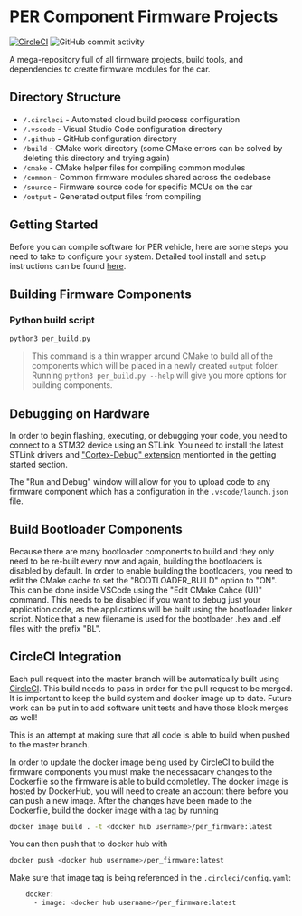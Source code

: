 # PER Component Firmware Projects

[![CircleCI](https://circleci.com/gh/PurdueElectricRacing/firmware/tree/master.svg?style=svg)](https://circleci.com/gh/PurdueElectricRacing/firmware/tree/master)
![GitHub commit activity](https://img.shields.io/github/commit-activity/m/PurdueElectricRacing/firmware?style=flat-square)

A mega-repository full of all firmware projects, build tools, and dependencies to create firmware modules for the car.

## Directory Structure
- `/.circleci` - Automated cloud build process configuration
- `/.vscode` - Visual Studio Code configuration directory
- `/.github` - GitHub configuration directory
- `/build` - CMake work directory (some CMake errors can be solved by deleting this directory and trying again)
- `/cmake` - CMake helper files for compiling common modules
- `/common` - Common firmware modules shared across the codebase
- `/source` - Firmware source code for specific MCUs on the car
- `/output` - Generated output files from compiling

## Getting Started

Before you can compile software for PER vehicle, here are some steps you need to take to configure your system. Detailed tool install and setup instructions can be found [here](setup.md).

## Building Firmware Components

### Python build script

```bash
python3 per_build.py
```

> This command is a thin wrapper around CMake to build all of the components which will be placed in a newly created `output` folder. Running `python3 per_build.py --help` will give you more options for building components.

## Debugging on Hardware

In order to begin flashing, executing, or debugging your code, you need to connect to a STM32 device using an STLink. You need to install the latest STLink drivers and ["Cortex-Debug" extension](https://marketplace.visualstudio.com/items?itemName=marus25.cortex-debug) mentionted in the getting started section.

The "Run and Debug" window will allow for you to upload code to any firmware component which has a configuration in the `.vscode/launch.json` file.

## Build Bootloader Components

Because there are many bootloader components to build and they only need to be re-built every now and again, building the bootloaders is disabled by default. In order to enable building the bootloaders, you need to edit the CMake cache to set the "BOOTLOADER_BUILD" option to "ON". This can be done inside VSCode using the "Edit CMake Cahce (UI)" command. This needs to be disabled if you want to debug just your application code, as the applications will be built using the bootloader linker script. Notice that a new filename is used for the bootloader .hex and .elf files with the prefix "BL".

## CircleCI Integration

Each pull request into the master branch will be automatically built using [CircleCI](https://app.circleci.com/pipelines/github/PurdueElectricRacing/firmware?filter=all). This build needs to pass in order for the pull request to be merged. It is important to keep the build system and docker image up to date. Future work can be put in to add software unit tests and have those block merges as well!

This is an attempt at making sure that all code is able to build when pushed to the master branch.

In order to update the docker image being used by CircleCI to build the firmware components you must make the necessacary changes to the Dockerfile so the firmware is able to build completley. The docker image is hosted by DockerHub, you will need to create an account there before you can push a new image.
After the changes have been made to the Dockerfile, build the docker image with a tag by running

```bash
docker image build . -t <docker hub username>/per_firmware:latest
```

You can then push that to docker hub with

```bash
docker push <docker hub username>/per_firmware:latest
```

Make sure that image tag is being referenced in the `.circleci/config.yaml`:

```bash
    docker:
      - image: <docker hub username>/per_firmware:latest
```
